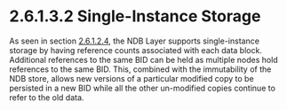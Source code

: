 <html dir="LTR" xmlns:mshelp="http://msdn.microsoft.com/mshelp" xmlns:ddue="http://ddue.schemas.microsoft.com/authoring/2003/5" xmlns:xlink="http://www.w3.org/1999/xlink" xmlns:tool="http://www.microsoft.com/tooltip">
    <head>
        <meta http-equiv="Content-Type" content="text/html; CHARSET=utf-8"></meta>
        <meta name="save" content="history"></meta>
        <title>2.6.1.3.2 Single-Instance Storage</title>
        <xml>
            <mshelp:toctitle title="2.6.1.3.2 Single-Instance Storage"></mshelp:toctitle>
            <mshelp:rltitle title="[MS-PST]: Single-Instance Storage"></mshelp:rltitle>
            <mshelp:keyword index="A" term="a5960791-199f-4eaf-99a3-9e7dc4cb6bab"></mshelp:keyword>
            <mshelp:attr name="DCSext.ContentType" value="open specification"></mshelp:attr>
            <mshelp:attr name="AssetID" value="a5960791-199f-4eaf-99a3-9e7dc4cb6bab"></mshelp:attr>
            <mshelp:attr name="TopicType" value="kbRef"></mshelp:attr>
            <mshelp:attr name="DCSext.Title" value="[MS-PST]: Single-Instance Storage" />
        </xml>
    </head>
    <body>
        <div id="header">
            <h1 class="heading">2.6.1.3.2 Single-Instance Storage</h1>
        </div>
        <div id="mainSection">
            <div id="mainBody">
                <div id="allHistory" class="saveHistory"></div>
                <div id="sectionSection0" class="section" name="collapseableSection">
                    

<p>As seen in section <a href="9daacaf8-19b2-44ca-ba66-a6ce17cebbf4.md">2.6.1.2.4</a>, the NDB Layer
supports single-instance storage by having reference counts associated with
each data block. Additional references to the same BID can be held as multiple
nodes hold references to the same BID. This, combined with the immutability of
the NDB store, allows new versions of a particular modified copy to be persisted
in a new BID while all the other un-modified copies continue to refer to the
old data.</p>
                </div>
            </div>
        </div>
    </body>
</html>